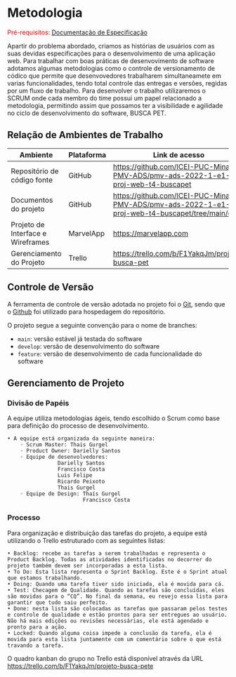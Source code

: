 
# Metodologia

<span style="color:red">Pré-requisitos: <a href="2-Especificação do Projeto.md"> Documentação de Especificação</a></span>

Apartir do problema abordado, criamos as  histórias de usuários com as suas devidas especificações para o desenvolvimento de uma aplicação web. Para trabalhar com boas práticas de desenvovimento de software adotamos algumas metodologias como o controle de versionamento de códico que permite que desenvovedores trabalharem simultaneamete em varias funcionalidades, tendo total controle das entregas e versões, regidas por um fluxo de trabalho. Para desenvolver o trabalho utilizaremos o SCRUM onde cada membro do time possui um papel relacionado a metodologia, permitindo assim que possamos ter a visibilidade e agilidade no ciclo de desenvolvimento do software, <span>BUSCA PET.</span> 

## Relação de Ambientes de Trabalho

| Ambiente | Plataforma | Link de acesso |
|----------|------------|----------------|
| Repositório de código fonte | GitHub | https://github.com/ICEI-PUC-Minas-PMV-ADS/pmv-ads-2022-1-e1-proj-web-t4-buscapet |
| Documentos do projeto | GitHub | https://github.com/ICEI-PUC-Minas-PMV-ADS/pmv-ads-2022-1-e1-proj-web-t4-buscapet/tree/main/docs  |
| Projeto de Interface e  Wireframes | MarvelApp  | https://marvelapp.com  |
| Gerenciamento do Projeto | Trello | https://trello.com/b/F1YakqJm/projeto-busca-pet

## Controle de Versão

A ferramenta de controle de versão adotada no projeto foi o
[Git](https://git-scm.com/), sendo que o [Github](https://github.com)
foi utilizado para hospedagem do repositório.

O projeto segue a seguinte convenção para o nome de branches:

- `main`: versão estável já testada do software
- `develop`: versão de desenvolvimento do software
- `feature`: versão de desenvolvimento de cada funcionalidade do software

## Gerenciamento de Projeto

### Divisão de Papéis

A equipe utiliza metodologias ágeis, tendo escolhido o Scrum como base para definição do processo de desenvolvimento.
   
    • A equipe está organizada da seguinte maneira:
        ◦ Scrum Master: Thais Gurgel
        ◦ Product Owner: Darielly Santos
        ◦ Equipe de desenvolvedores:
                    Darielly Santos
                    Francisco Costa
                    Luis Felipe
                    Ricardo Peixoto
                    Thais Gurgel
        ◦ Equipe de Design: Thaís Gurgel
                            Francisco Costa  
### Processo


Para organização e distribuição das tarefas do projeto, a equipe está utilizando o Trello estruturado com as seguintes listas: 

    • Backlog: recebe as tarefas a serem trabalhadas e representa o Product Backlog. Todas as atividades identificadas no decorrer do projeto também devem ser incorporadas a esta lista.
    • To Do: Esta lista representa o Sprint Backlog. Este é o Sprint atual que estamos trabalhando.
    • Doing: Quando uma tarefa tiver sido iniciada, ela é movida para cá.
    • Test: Checagem de Qualidade. Quando as tarefas são concluídas, eles são movidas para o “CQ”. No final da semana, eu revejo essa lista para garantir que tudo saiu perfeito.
    • Done: nesta lista são colocadas as tarefas que passaram pelos testes e controle de qualidade e estão prontos para ser entregues ao usuário. Não há mais edições ou revisões necessárias, ele está agendado e pronto para a ação.
    • Locked: Quando alguma coisa impede a conclusão da tarefa, ela é movida para esta lista juntamente com um comentário sobre o que está travando a tarefa.

O quadro kanban do grupo no Trello está disponível através da URL https://trello.com/b/F1YakqJm/projeto-busca-pete 
